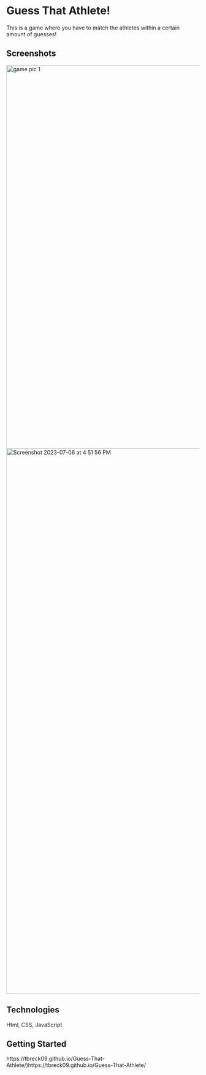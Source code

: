 <h1>Guess That Athlete!</h1>

This is a game where you have to match the athletes within a certain amount of guesses!

<h2>Screenshots</h2>

<img width="998" alt="game pic 1" src="https://github.com/tbreck09/unit-1-project/assets/128335538/04ff26ec-fea4-437e-86f3-6408025b6f20">




<img width="1421" alt="Screenshot 2023-07-06 at 4 51 56 PM" src="https://github.com/tbreck09/unit-1-project/assets/128335538/92325644-974c-40a2-b1a3-5dfcf9795bed">








<h2>Technologies</h2>  
Html, CSS, JavaScript


<h2>Getting Started</h2>
https://tbreck09.github.io/Guess-That-Athlete/)https://tbreck09.github.io/Guess-That-Athlete/


